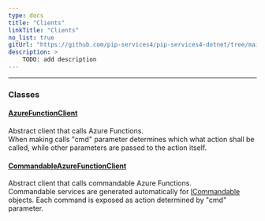 ```yaml
---
type: docs
title: "Clients"
linkTitle: "Clients"
no_list: true
gitUrl: "https://github.com/pip-services4/pip-services4-dotnet/tree/main/pip-services4-azure-dotnet"
description: >
    TODO: add description
---
```

---

<div class="module-body"> 


### Classes

#### [AzureFunctionClient](azure_function_client)
Abstract client that calls Azure Functions.  
When making calls "cmd" parameter determines which what action shall be called, while
other parameters are passed to the action itself.

#### [CommandableAzureFunctionClient](commandable_azure_function_client)
Abstract client that calls commandable Azure Functions.  
Commandable services are generated automatically for [ICommandable](../../commons/commands/icommandable) objects. Each command is exposed as action determined by "cmd" parameter.

</div>

